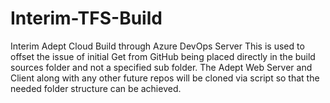 # Interim-TFS-Build
Interim Adept Cloud Build through Azure DevOps Server
This is used to offset the issue of initial Get from GitHub being placed directly in the build sources folder and not a specified sub folder.
The Adept Web Server and Client along with any other future repos will be cloned via script so that the needed folder structure can be achieved.
